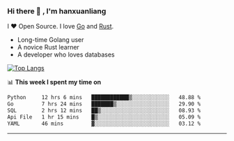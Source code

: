 ### Hi there 👋 , I'm hanxuanliang

<!--
**hanxuanliang/hanxuanliang** is a ✨ _special_ ✨ repository because its `README.md` (this file) appears on your GitHub profile.

Here are some ideas to get you started:

- 🔭 I’m currently working on ...
- 🌱 I’m currently learning ...
- 👯 I’m looking to collaborate on ...
- 🤔 I’m looking for help with ...
- 💬 Ask me about ...
- 📫 How to reach me: ...
- 😄 Pronouns: ...
- ⚡ Fun fact: ...
-->
I ❤ Open Source. I love [Go](https://golang.org) and [Rust](https://www.rust-lang.org/zh-CN/).

* Long-time Golang user
* A novice Rust learner
* A developer who loves databases

[![Top Langs](https://github-readme-stats.vercel.app/api?username=hanxuanliang&show_icons=true&count_private=true&line_height=40)](https://github.com/anuraghazra/github-readme-stats)

📊 **This week I spent my time on**
<!--START_SECTION:waka-->

```txt
Python     12 hrs 6 mins   ████████████▒░░░░░░░░░░░░   48.88 %
Go         7 hrs 24 mins   ███████▒░░░░░░░░░░░░░░░░░   29.90 %
SQL        2 hrs 12 mins   ██▒░░░░░░░░░░░░░░░░░░░░░░   08.93 %
Api File   1 hr 15 mins    █▒░░░░░░░░░░░░░░░░░░░░░░░   05.09 %
YAML       46 mins         ▓░░░░░░░░░░░░░░░░░░░░░░░░   03.12 %
```

<!--END_SECTION:waka-->

***

